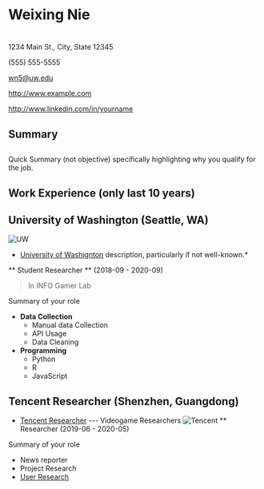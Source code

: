 # Weixing Nie <h1>

1234 Main St., City, State 12345

(555) 555-5555

wn5@uw.edu

http://www.example.com

http://www.linkedin.com/in/yourname

## Summary <h2>

Quick Summary (not objective) specifically highlighting why you qualify for the job.

## Work Experience (only last 10 years) <h3>

## University of Washington (Seattle, WA)
![UW](https://s3-us-west-2.amazonaws.com/uw-s3-cdn/wp-content/uploads/sites/6/2019/09/16102313/aerial-quad-TILE.jpg)

* [University of Washignton](https://www.washington.edu/) description, particularly if not well-known.*

** Student Researcher ** (2018-09 - 2020-09)
> In INFO Gamer Lab

Summary of your role
- **Data Collection**
   * Manual data Collection
   * API Usage
   * Data Cleaning
- **Programming**
  * Python
  * R
  * JavaScript

## Tencent Researcher (Shenzhen, Guangdong)
* [Tencent Researcher](https://gouhuo.qq.com/content/detail/0_20190921161937_mKrMteSBF) --- Videogame Researchers
![Tencent](https://www.cryptonewsz.com/wp-content/uploads/2019/12/Tencent-plans-to-create-digital-currency-research-team.png)
** Researcher (2019-06 - 2020-05)

Summary of your role
- News reporter
- Project Research
- [User Research](https://en.wikipedia.org/wiki/User_research)


[University 1]: http://www.univ1.edu
[University 2]: http://www.univ2.edu
[University 3]: http://www.univ3.edu
